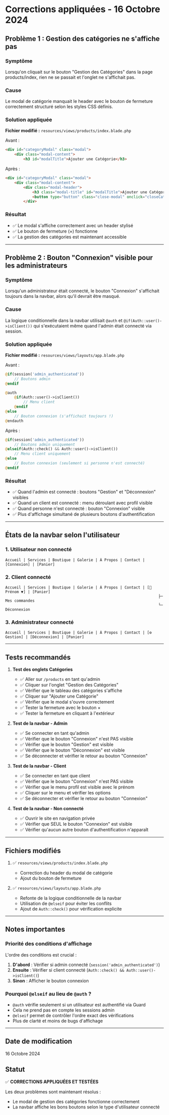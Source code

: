 # Corrections appliquées - 16 Octobre 2024

## Problème 1 : Gestion des catégories ne s'affiche pas

### Symptôme
Lorsqu'on cliquait sur le bouton "Gestion des Catégories" dans la page products/index, rien ne se passait et l'onglet ne s'affichait pas.

### Cause
Le modal de catégorie manquait le header avec le bouton de fermeture correctement structuré selon les styles CSS définis.

### Solution appliquée
**Fichier modifié :** `resources/views/products/index.blade.php`

Avant :
```html
<div id="categoryModal" class="modal">
    <div class="modal-content">
        <h3 id="modalTitle">Ajouter une Catégorie</h3>
```

Après :
```html
<div id="categoryModal" class="modal">
    <div class="modal-content">
        <div class="modal-header">
            <h3 class="modal-title" id="modalTitle">Ajouter une Catégorie</h3>
            <button type="button" class="close-modal" onclick="closeCategoryModal()">&times;</button>
        </div>
```

### Résultat
- ✅ Le modal s'affiche correctement avec un header stylisé
- ✅ Le bouton de fermeture (×) fonctionne
- ✅ La gestion des catégories est maintenant accessible

---

## Problème 2 : Bouton "Connexion" visible pour les administrateurs

### Symptôme
Lorsqu'un administrateur était connecté, le bouton "Connexion" s'affichait toujours dans la navbar, alors qu'il devrait être masqué.

### Cause
La logique conditionnelle dans la navbar utilisait `@auth` et `@if(Auth::user()->isClient())` qui s'exécutaient même quand l'admin était connecté via session.

### Solution appliquée
**Fichier modifié :** `resources/views/layouts/app.blade.php`

Avant :
```php
@if(session('admin_authenticated'))
    // Boutons admin
@endif

@auth
    @if(Auth::user()->isClient())
        // Menu client
    @endif
@else
    // Bouton connexion (s'affichait toujours !)
@endauth
```

Après :
```php
@if(session('admin_authenticated'))
    // Boutons admin uniquement
@elseif(Auth::check() && Auth::user()->isClient())
    // Menu client uniquement
@else
    // Bouton connexion (seulement si personne n'est connecté)
@endif
```

### Résultat
- ✅ Quand l'admin est connecté : boutons "Gestion" et "Déconnexion" visibles
- ✅ Quand un client est connecté : menu déroulant avec profil visible
- ✅ Quand personne n'est connecté : bouton "Connexion" visible
- ✅ Plus d'affichage simultané de plusieurs boutons d'authentification

---

## États de la navbar selon l'utilisateur

### 1. Utilisateur non connecté
```
Accueil | Services | Boutique | Galerie | À Propos | Contact | [Connexion] | [Panier]
```

### 2. Client connecté
```
Accueil | Services | Boutique | Galerie | À Propos | Contact | [👤 Prénom ▼] | [Panier]
                                                                    ├─ Mes commandes
                                                                    └─ Déconnexion
```

### 3. Administrateur connecté
```
Accueil | Services | Boutique | Galerie | À Propos | Contact | [⚙️ Gestion] | [Déconnexion] | [Panier]
```

---

## Tests recommandés

1. **Test des onglets Catégories**
   - ✅ Aller sur `/products` en tant qu'admin
   - ✅ Cliquer sur l'onglet "Gestion des Catégories"
   - ✅ Vérifier que le tableau des catégories s'affiche
   - ✅ Cliquer sur "Ajouter une Catégorie"
   - ✅ Vérifier que le modal s'ouvre correctement
   - ✅ Tester la fermeture avec le bouton ×
   - ✅ Tester la fermeture en cliquant à l'extérieur

2. **Test de la navbar - Admin**
   - ✅ Se connecter en tant qu'admin
   - ✅ Vérifier que le bouton "Connexion" n'est PAS visible
   - ✅ Vérifier que le bouton "Gestion" est visible
   - ✅ Vérifier que le bouton "Déconnexion" est visible
   - ✅ Se déconnecter et vérifier le retour au bouton "Connexion"

3. **Test de la navbar - Client**
   - ✅ Se connecter en tant que client
   - ✅ Vérifier que le bouton "Connexion" n'est PAS visible
   - ✅ Vérifier que le menu profil est visible avec le prénom
   - ✅ Cliquer sur le menu et vérifier les options
   - ✅ Se déconnecter et vérifier le retour au bouton "Connexion"

4. **Test de la navbar - Non connecté**
   - ✅ Ouvrir le site en navigation privée
   - ✅ Vérifier que SEUL le bouton "Connexion" est visible
   - ✅ Vérifier qu'aucun autre bouton d'authentification n'apparaît

---

## Fichiers modifiés

1. ✅ `resources/views/products/index.blade.php`
   - Correction du header du modal de catégorie
   - Ajout du bouton de fermeture

2. ✅ `resources/views/layouts/app.blade.php`
   - Refonte de la logique conditionnelle de la navbar
   - Utilisation de `@elseif` pour éviter les conflits
   - Ajout de `Auth::check()` pour vérification explicite

---

## Notes importantes

### Priorité des conditions d'affichage
L'ordre des conditions est crucial :
1. **D'abord** : Vérifier si admin connecté (`session('admin_authenticated')`)
2. **Ensuite** : Vérifier si client connecté (`Auth::check() && Auth::user()->isClient()`)
3. **Sinon** : Afficher le bouton connexion

### Pourquoi `@elseif` au lieu de `@auth` ?
- `@auth` vérifie seulement si un utilisateur est authentifié via Guard
- Cela ne prend pas en compte les sessions admin
- `@elseif` permet de contrôler l'ordre exact des vérifications
- Plus de clarté et moins de bugs d'affichage

---

## Date de modification
16 Octobre 2024

## Statut
✅ **CORRECTIONS APPLIQUÉES ET TESTÉES**

Les deux problèmes sont maintenant résolus :
- Le modal de gestion des catégories fonctionne correctement
- La navbar affiche les bons boutons selon le type d'utilisateur connecté
